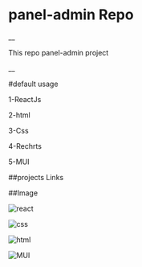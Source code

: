 # panel-admin Repo
__
<p>This repo panel-admin project</p>
__

#default usage

1-ReactJs

2-html

3-Css

4-Rechrts

5-MUI

##projects Links

##Image

![react](https://img.shields.io/badge/React-20232A?style=for-the-badge&logo=react&logoColor=61DAFB)

![css](https://img.shields.io/badge/CSS3-1572B6?style=for-the-badge&logo=css3&logoColor=white)

![html](https://img.shields.io/badge/HTML5-E34F26?style=for-the-badge&logo=html5&logoColor=white)

![MUI](https://img.shields.io/badge/Material%20UI-007FFF?style=for-the-badge&logo=mui&logoColor=white)



